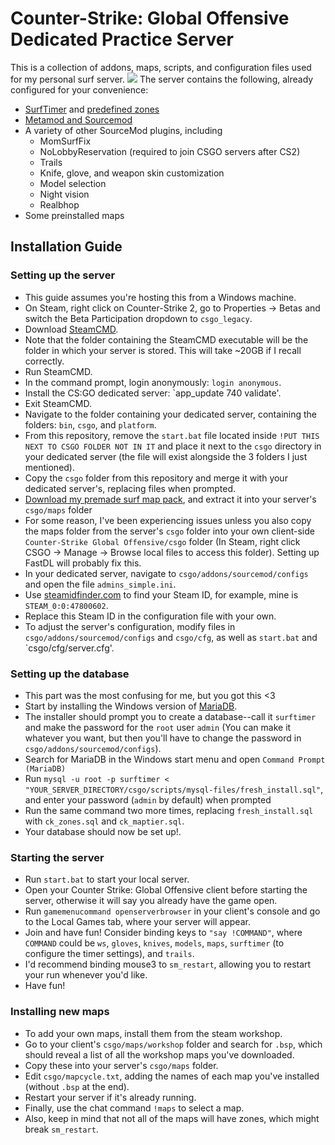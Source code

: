 # Counter-Strike: Global Offensive Dedicated Practice Server
This is a collection of addons, maps, scripts, and configuration files used for my personal surf server.
![](https://i.imgur.com/bpTn31a.png)
The server contains the following, already configured for your convenience:
- [SurfTimer](https://github.com/surftimer/SurfTimer) and [predefined zones](https://github.com/Sayt123/SurfZones)
- [Metamod and Sourcemod](https://www.sourcemod.net/)
- A variety of other SourceMod plugins, including
    - MomSurfFix
    - NoLobbyReservation (required to join CSGO servers after CS2)
    - Trails
    - Knife, glove, and weapon skin customization
    - Model selection
    - Night vision
    - Realbhop
- Some preinstalled maps
## Installation Guide
### Setting up the server
- This guide assumes you're hosting this from a Windows machine.
- On Steam, right click on Counter-Strike 2, go to Properties -> Betas and switch the Beta Participation dropdown to `csgo_legacy`.
- Download [SteamCMD](https://steamcdn-a.akamaihd.net/client/installer/steamcmd.zip).
- Note that the folder containing the SteamCMD executable will be the folder in which your server is stored. This will take ~20GB if I recall correctly.
- Run SteamCMD.
- In the command prompt, login anonymously: `login anonymous`.
- Install the CS:GO dedicated server: `app_update 740 validate'.
- Exit SteamCMD.
- Navigate to the folder containing your dedicated server, containing the folders: `bin`, `csgo`, and `platform`.
- From this repository, remove the `start.bat` file located inside `!PUT THIS NEXT TO CSGO FOLDER NOT IN IT` and place it next to the `csgo` directory in your dedicated server (the file will exist alongside the 3 folders I just mentioned).
- Copy the `csgo` folder from this repository and merge it with your dedicated server's, replacing files when prompted.
- [Download my premade surf map pack](https://drive.google.com/file/d/1e96J0UEXmt8D-dD4p3Af9d5tgRO9N75T/view?usp=sharing), and extract it into your server's `csgo/maps` folder
- For some reason, I've been experiencing issues unless you also copy the maps folder from the server's `csgo` folder into your own client-side `Counter-Strike Global Offensive/csgo` folder (In Steam, right click CSGO -> Manage -> Browse local files to access this folder). Setting up FastDL will probably fix this.
- In your dedicated server, navigate to `csgo/addons/sourcemod/configs` and open the file `admins_simple.ini`.
- Use [steamidfinder.com](https://www.steamidfinder.com/) to find your Steam ID, for example, mine is `STEAM_0:0:47800602`.
- Replace this Steam ID in the configuration file with your own.
- To adjust the server's configuration, modify files in `csgo/addons/sourcemod/configs` and `csgo/cfg`, as well as `start.bat` and `csgo/cfg/server.cfg'.
### Setting up the database
- This part was the most confusing for me, but you got this <3
- Start by installing the Windows version of [MariaDB](https://mariadb.org/download/?t=mariadb).
- The installer should prompt you to create a database--call it `surftimer` and make the password for the `root` user `admin` (You can make it whatever you want, but then you'll have to change the password in `csgo/addons/sourcemod/configs`).
- Search for MariaDB in the Windows start menu and open `Command Prompt (MariaDB)`
- Run `mysql -u root -p surftimer < "YOUR_SERVER_DIRECTORY/csgo/scripts/mysql-files/fresh_install.sql"`, and enter your password (`admin` by default) when prompted
- Run the same command two more times, replacing `fresh_install.sql` with `ck_zones.sql` and `ck_maptier.sql`.
- Your database should now be set up!.
### Starting the server
- Run `start.bat` to start your local server.
- Open your Counter Strike: Global Offensive client before starting the server, otherwise it will say you already have the game open.
- Run `gamemenucommand openserverbrowser` in your client's console and go to the Local Games tab, where your server will appear.
- Join and have fun! Consider binding keys to `"say !COMMAND"`, where `COMMAND` could be `ws`, `gloves`, `knives`, `models`, `maps`, `surftimer` (to configure the timer settings), and `trails`.
- I'd recommend binding mouse3 to `sm_restart`, allowing you to restart your run whenever you'd like.
- Have fun!
### Installing new maps
- To add your own maps, install them from the steam workshop.
- Go to your client's `csgo/maps/workshop` folder and search for `.bsp`, which should reveal a list of all the workshop maps you've downloaded.
- Copy these into your server's `csgo/maps` folder.
- Edit `csgo/mapcycle.txt`, adding the names of each map you've installed (without `.bsp` at the end).
- Restart your server if it's already running.
- Finally, use the chat command `!maps` to select a map.
- Also, keep in mind that not all of the maps will have zones, which might break `sm_restart`.